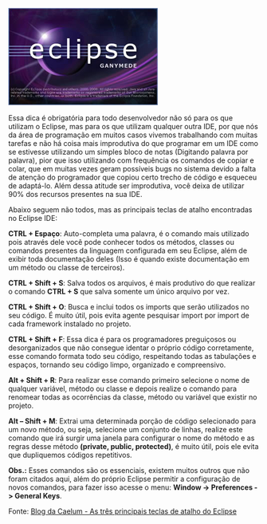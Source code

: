![Eclipse IDE](images/eclipse-logo.jpg "Eclipse IDE")

Essa dica é obrigatória para todo desenvolvedor não só para os que utilizam o Eclipse, mas para os que utilizam qualquer outra IDE, por que nós da área de programação em muitos casos vivemos trabalhando com muitas tarefas e não há coisa mais improdutiva do que programar em um IDE como se estivesse utilizando um simples bloco de notas (Digitando palavra por palavra), pior que isso utilizando com frequência os comandos de copiar e colar, que em muitas vezes geram possíveis bugs no sistema devido a falta de atenção do programador que copiou certo trecho de código e esqueceu de adaptá-lo. Além dessa atitude ser improdutiva, você deixa de utilizar 90% dos recursos presentes na sua IDE.

Abaixo seguem não todos, mas as principais teclas de atalho encontradas no Eclipse IDE:

**CTRL + Espaço**: Auto-completa uma palavra, é o comando mais utilizado pois através dele você pode conhecer todos os métodos, classes ou comandos presentes da linguagem configurada em seu Eclipse, além de exibir toda documentação deles (Isso é quando existe documentação em um método ou classe de terceiros).

**CTRL + Shift + S**: Salva todos os arquivos, é mais produtivo do que realizar o comando **CTRL + S** que salva somente um único arquivo por vez.

**CTRL + Shift + O**: Busca e inclui todos os imports que serão utilizados no seu código. É muito útil, pois evita agente pesquisar import por import de cada framework instalado no projeto.

**CTRL + Shift + F**: Essa dica é para os programadores preguiçosos ou desorganizados que não consegue identar o próprio código corretamente, esse comando formata todo seu código, respeitando todas as tabulações e espaços, tornando seu código limpo, organizado e compreensivo.

**Alt + Shift + R**: Para realizar esse comando primeiro selecione o nome de qualquer variável, método ou classe e depois realize o comando para renomear todas as ocorrências da classe, método ou variável que existir no projeto.

**Alt – Shift + M**: Extrai uma determinada porção de código selecionado para um novo método, ou seja, selecione um conjunto de linhas, realize este comando que irá surgir uma janela para configurar o nome do método e as regras desse método **(private, public, protected)**, é muito útil, pois ele evita que dupliquemos códigos repetitivos.

**Obs.:** Esses comandos são os essenciais, existem muitos outros que não foram citados aqui, além do próprio Eclipse permitir a configuração de novos comandos, para fazer isso acesse o menu: **Window -> Preferences -> General Keys**.

Fonte: [Blog da Caelum - As três principais teclas de atalho do Eclipse](http://blog.caelum.com.br/as-tres-principais-teclas-de-atalho-do-eclipse/)